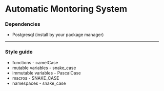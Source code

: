 # Automatic Montoring System

### Dependencies
 - Postgresql (install by your package manager)

---

### Style guide

- functions - camelCase
- mutable variables - snake_case
- immutable variables - PascalCase
- macros - SNAKE_CASE
- namespaces - snake_case

###